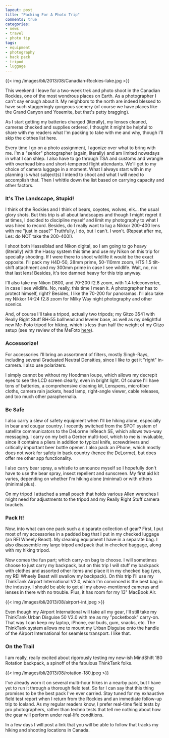 ```yaml
---
layout: post
title: "Packing For A Photo Trip"
comments: true
categories:
- news
- travel
- photo tip
tags:
- equipment
- photography
- back pack
- tripod
- luggage
---
```


{{<  img /images/bli/2013/08/Canadian-Rockies-lake.jpg  >}}

This weekend I leave for a two-week trek and photo shoot in the Canadian Rockies, one of the most wondrous places on Earth. As a photographer I can't say enough about it. My neighbors to the north are indeed blessed to have such staggeringly gorgeous scenery (of course we have places like the Grand Canyon and Yosemite, but that's petty bragging). 

<!-- more -->

As I start getting my batteries charged (literally), my lenses cleaned, cameras checked and supplies ordered, I thought it might be helpful to share with my readers what I'm packing to take with me and why, though I'll skip the clothes list here.

Every time I go on a photo assignment, I agonize over what to bring with me. I'm a "senior" photographer (again, literally) and am limited nowadays in what I can shlep. I also have to go through TSA and customs and wrangle with overhead bins and short-tempered flight attendants. We'll get to my choice of camera luggage in a moment. What I always start with in my planning is what subject(s) I intend to shoot and what I will need to accomplish that. Then I whittle down the list based on carrying capacity and other factors. 

### It's The Landscape, Stupid!

I think of the Rockies and I think of bears, coyotes, wolves, elk… the usual glory shots. But this trip is all about landscapes and though I might regret it at times, I decided to discipline myself and limit my photography to what I was hired to record. Besides, do I really want to lug a Nikkor 200-400 lens with me "just in case?" Truthfully, I do, but I can't. I won't. (Repeat after me, Les: do NOT take the 200-400!). 

I shoot both Hasselblad and Nikon digital, so I am going to go heavy (literally) with the Hassy system this time and use my Nikon on this trip for specialty shooting. If I were there to shoot wildlife it would be the exact opposite. I'll pack my H4D-50, 28mm prime, 50-110mm zoom, HTS 1.5 tilt-shift attachment and my 300mm prime in case I see wildlife. Wait, no, nix that last lens! Besides, it's too damned heavy for this trip anyway.

I'll also take my Nikon D800, and 70-200 f2.8 zoom, with 1.4 teleconverter, in case I see wildlife. No, really, this time I mean it. A photographer has to protect himself, right? Besides, I like the 70-200 for panoramas. I'll also take my Nikkor 14-24 f2.8 zoom for Milky Way night photography and other scenics. 

And, of course I'll take a tripod, actually two tripods; my Gitzo 3541 with Really Right Stuff BH-55 ballhead and leveler base, as well as my delightful new Me-Foto tripod for hiking, which is less than half the weight of my Gitzo setup (see my review of the MeFoto [here](http://www.lesterpickerphoto.com/2013/06/12/the-me-foto-travel-tripod-a-review/)). 

### Accessorize!

For accessories I'll bring an assortment of filters, mostly Singh-Rays, including several Graduated Neutral Densities, since I like to get it "right" in-camera. I also use polarizers. 

I simply cannot be without my Hoodman loupe, which allows my decrepit eyes to see the LCD screen clearly, even in bright light. Of course I'll have tons of batteries, a comprehensive cleaning kit, Lenspens, microfiber cloths, camera rain jackets, head lamp, right-angle viewer, cable releases, and too much other paraphernalia. 

### Be Safe

I also carry a slew of safety equipment when I'll be hiking alone, especially in bear and cougar country. I recently switched from the SPOT system of satellite communicators to the DeLorme InReach SE, which allows two-way messaging. I carry on my belt a Gerber multi-tool, which to me is invaluable, since it contains a pliers in addition to typical knife, screwdrivers and critically important beer bottle opener. I also pack an iPhone, which mostly does not work for safety in back country (hence the DeLorme), but does offer me other app functionality. 

I also carry bear spray, a whistle to announce myself so I hopefully don't have to use the bear spray, insect repellent and sunscreen. My first aid kit varies, depending on whether I'm hiking alone (minimal) or with others (minimal plus).  

On my tripod I attached a small pouch that holds various Allen wrenches I might need for adjustments to the tripod and my Really Right Stuff camera brackets. 


### Pack It!

Now, into what can one pack such a disparate collection of gear? First, I put most of my accessories in a padded bag that I put in my checked luggage (an REI Wheely Beast). My cleaning equipment I have in a separate bag. I also disassemble my large tripod and pack that in checked baggage, along with my hiking tripod. 

Now comes the fun part; which carry-on bag to choose. I will sometimes choose to just carry my backpack, but on this trip I will stuff my backpack with clothes and assorted other items and place it in my checked bag (yes, my REI Wheely Beast will swallow my backpack). On this trip I'll use my ThinkTank Airport International V2.0, which I'm convinced is the best bag in the industry. I should be able to get all my above-mentioned cameras and lenses in there with no trouble. Plus, it has room for my 13" MacBook Air. 

{{<  img /images/bli/2013/08/airport-int.jpeg  >}}

Even though my Airport International will take all my gear, I'll still take my ThinkTank Urban Disguise 50 V2.0 with me as my "pocketbook" carry-on. That way I can keep my laptop, iPhone, ear buds, gum, snacks, etc. The ThinkTank system allows me to mount my Urban Disguise onto the handle of the Airport International for seamless transport. I like that. 

### On the Trail

I am really, really excited about rigorously testing my new-ish MindShift 180 Rotation backpack, a spinoff of the fabulous ThinkTank folks. 

{{<  img /images/bli/2013/08/rotation-180.jpeg  >}}

I've already worn it on several multi-hour hikes in a nearby park, but I have yet to run it through a thorough field test. So far I can say that this thing promises to be the best pack I've ever carried. Stay tuned for my exhaustive field test report when I return from the Rockies and an immediate follow-up trip to Iceland. As my regular readers know, I prefer real-time field tests by pro photographers, rather than techno tests that tell me nothing about how the gear will perform under real-life conditions. 

In a few days I will post a link that you will be able to follow that tracks my hiking and shooting locations in Canada. 